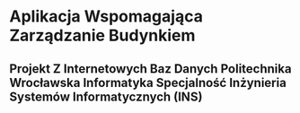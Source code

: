 # Aplikacja Wspomagająca Zarządzanie Budynkiem
## Projekt Z Internetowych Baz Danych Politechnika Wrocławska Informatyka Specjalność Inżynieria Systemów Informatycznych (INS)
